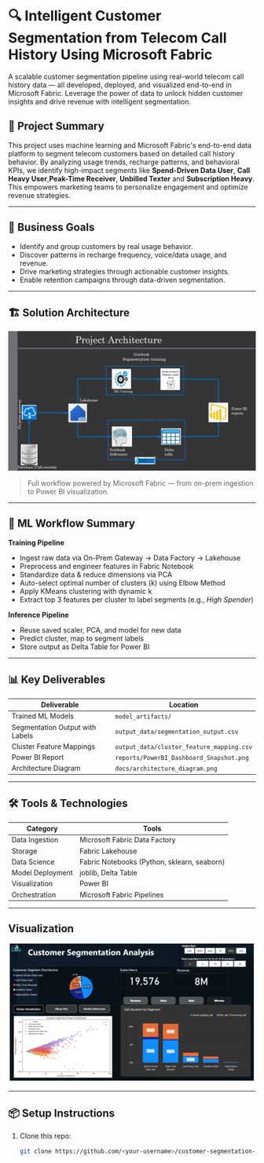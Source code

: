 # 🔍 Intelligent Customer Segmentation from Telecom Call History Using Microsoft Fabric
A scalable customer segmentation pipeline using real-world telecom call history data — all developed, deployed, and visualized end-to-end in Microsoft Fabric.
Leverage the power of data to unlock hidden customer insights and drive revenue with intelligent segmentation.

## 🚀 Project Summary

This project uses machine learning and Microsoft Fabric's end-to-end data platform to segment telecom customers based on detailed call history behavior. By analyzing usage trends, recharge patterns, and behavioral KPIs, we identify high-impact segments like **Spend-Driven Data User**, **Call Heavy User**,**Peak-Time Receiver**, **Unbilled Texter** and **Subscription Heavy**. This empowers marketing teams to personalize engagement and optimize revenue strategies.

---

## 🎯 Business Goals

- Identify and group customers by real usage behavior.
- Discover patterns in recharge frequency, voice/data usage, and revenue.
- Drive marketing strategies through actionable customer insights.
- Enable retention campaigns through data-driven segmentation.

---

## 🏗️ Solution Architecture

![Architecture Diagram](docs/architecture.png)

> Full workflow powered by Microsoft Fabric — from on-prem ingestion to Power BI visualization.

---

## 🧪 ML Workflow Summary

**Training Pipeline**
- Ingest raw data via On-Prem Gateway → Data Factory → Lakehouse
- Preprocess and engineer features in Fabric Notebook
- Standardize data & reduce dimensions via PCA
- Auto-select optimal number of clusters (k) using Elbow Method
- Apply KMeans clustering with dynamic k
- Extract top 3 features per cluster to label segments (e.g., *High Spender*)

**Inference Pipeline**
- Reuse saved scaler, PCA, and model for new data
- Predict cluster, map to segment labels
- Store output as Delta Table for Power BI

---

## 📊 Key Deliverables

| Deliverable                        | Location                             |
|-----------------------------------|--------------------------------------|
| Trained ML Models                 | `model_artifacts/`                   |
| Segmentation Output with Labels   | `output_data/segmentation_output.csv`|
| Cluster Feature Mappings          | `output_data/cluster_feature_mapping.csv` |
| Power BI Report                   | `reports/PowerBI_Dashboard_Snapshot.png` |
| Architecture Diagram              | `docs/architecture_diagram.png`     |

---

## 🛠️ Tools & Technologies

| Category             | Tools                                      |
|----------------------|---------------------------------------------|
| Data Ingestion        | Microsoft Fabric Data Factory               |
| Storage               | Fabric Lakehouse                            |
| Data Science          | Fabric Notebooks (Python, sklearn, seaborn) |
| Model Deployment      | joblib, Delta Table                         |
| Visualization         | Power BI                                    |
| Orchestration         | Microsoft Fabric Pipelines                  |

---

## Visualization
![PowerBI reports Diagram](docs/seg_report.png)

---
## 📦 Setup Instructions

1. Clone this repo:
   ```bash
   git clone https://github.com/<your-username>/customer-segmentation-fabric.git
